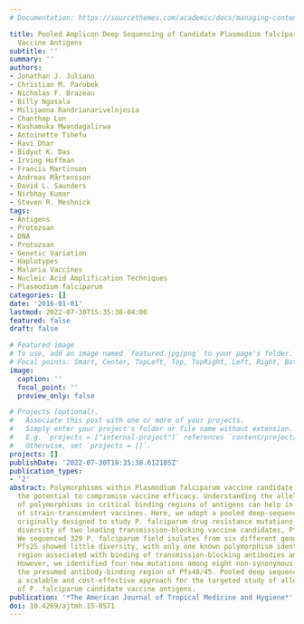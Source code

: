 ```yaml
---
# Documentation: https://sourcethemes.com/academic/docs/managing-content/

title: Pooled Amplicon Deep Sequencing of Candidate Plasmodium falciparum Transmission-Blocking
  Vaccine Antigens
subtitle: ''
summary: ''
authors:
- Jonathan J. Juliano
- Christian M. Parobek
- Nicholas F. Brazeau
- Billy Ngasala
- Milijaona Randrianarivelojosia
- Chanthap Lon
- Kashamuka Mwandagalirwa
- Antoinette Tshefu
- Ravi Dhar
- Bidyut K. Das
- Irving Hoffman
- Francis Martinson
- Andreas Mårtensson
- David L. Saunders
- Nirbhay Kumar
- Steven R. Meshnick
tags:
- Antigens
- Protozoan
- DNA
- Protozoan
- Genetic Variation
- Haplotypes
- Malaria Vaccines
- Nucleic Acid Amplification Techniques
- Plasmodium falciparum
categories: []
date: '2016-01-01'
lastmod: 2022-07-30T15:35:38-04:00
featured: false
draft: false

# Featured image
# To use, add an image named `featured.jpg/png` to your page's folder.
# Focal points: Smart, Center, TopLeft, Top, TopRight, Left, Right, BottomLeft, Bottom, BottomRight.
image:
  caption: ''
  focal_point: ''
  preview_only: false

# Projects (optional).
#   Associate this post with one or more of your projects.
#   Simply enter your project's folder or file name without extension.
#   E.g. `projects = ["internal-project"]` references `content/project/deep-learning/index.md`.
#   Otherwise, set `projects = []`.
projects: []
publishDate: '2022-07-30T19:35:38.612105Z'
publication_types:
- '2'
abstract: Polymorphisms within Plasmodium falciparum vaccine candidate antigens have
  the potential to compromise vaccine efficacy. Understanding the allele frequencies
  of polymorphisms in critical binding regions of antigens can help in the designing
  of strain-transcendent vaccines. Here, we adopt a pooled deep-sequencing approach,
  originally designed to study P. falciparum drug resistance mutations, to study the
  diversity of two leading transmission-blocking vaccine candidates, Pfs25 and Pfs48/45.
  We sequenced 329 P. falciparum field isolates from six different geographic regions.
  Pfs25 showed little diversity, with only one known polymorphism identified in the
  region associated with binding of transmission-blocking antibodies among our isolates.
  However, we identified four new mutations among eight non-synonymous mutations within
  the presumed antibody-binding region of Pfs48/45. Pooled deep sequencing provides
  a scalable and cost-effective approach for the targeted study of allele frequencies
  of P. falciparum candidate vaccine antigens.
publication: '*The American Journal of Tropical Medicine and Hygiene*'
doi: 10.4269/ajtmh.15-0571
---
```

